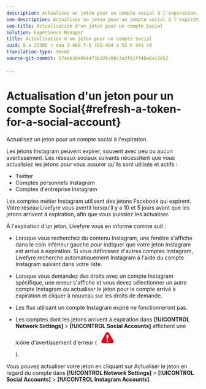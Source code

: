 ```yaml
---
description: Actualisez un jeton pour un compte social à l'expiration.
seo-description: Actualisez un jeton pour un compte social à l'expiration.
seo-title: Actualisation d'un jeton pour un compte Social
solution: Experience Manager
title: Actualisation d'un jeton pour un compte Social
uuid: 8 a 25305 c-aaa 3-460 f-b 782-404 a 55 b 491 cd
translation-type: tm+mt
source-git-commit: 67aeb3de964473b326c88c3a3f81ff48a6a12652

---
```



# Actualisation d'un jeton pour un compte Social{#refresh-a-token-for-a-social-account}

Actualisez un jeton pour un compte social à l'expiration.

Les jetons Instagram peuvent expirer, souvent avec peu ou aucun avertissement. Les réseaux sociaux suivants nécessitent que vous actualisiez les jetons pour vous assurer qu'ils sont utilisés et actifs :

* Twitter
* Comptes personnels Instagram
* Comptes d'entreprise Instagram

Les comptes métier Instagram utilisent des jetons Facebook qui expirent. Votre réseau Livefyre vous avertit lorsqu'il y a 10 et 5 jours avant que les jetons arrivent à expiration, afin que vous puissiez les actualiser.

À l'expiration d'un jeton, Livefyre vous en informe comme suit :

* Lorsque vous recherchez du contenu Instagram, une fenêtre s'affiche dans le coin inférieur gauche pour indiquer que votre jeton Instagram est arrivé à expiration. Si vous définissez d'autres comptes Instagram, Livefyre recherche automatiquement Instagram à l'aide du compte Instagram suivant dans votre liste.
* Lorsque vous demandez des droits avec un compte Instagram spécifique, une erreur s'affiche et vous devez sélectionner un autre compte Instagram ou actualiser le jeton pour le compte arrivé à expiration et cliquer à nouveau sur les droits de demande.
* Les flux utilisant un compte Instagram expiré ne fonctionneront pas.
* Les comptes dont les jetons arrivent à expiration dans **[!UICONTROL Network Settings]** > **[!UICONTROL Social Accounts]** affichent une icône d'avertissement d'erreur ( ![](assets/warningError.png)

   ).

Vous pouvez actualiser votre jeton en cliquant sur Actualiser le jeton en regard du compte dans **[!UICONTROL Network Settings]** > **[!UICONTROL Social Accounts]** > **[!UICONTROL Instagram Accounts]**.
